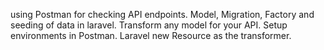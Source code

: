 using Postman for checking API endpoints.
Model, Migration, Factory and seeding of data in laravel.
Transform any model for your API.
Setup environments in Postman.
Laravel new Resource as the transformer.
